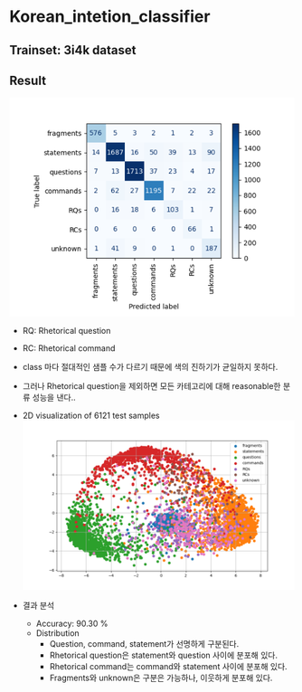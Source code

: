 # Korean_intetion_classifier
## Trainset: 3i4k dataset
## Result

![confusion_matrix](confusion_matrix_scikit_blues_with_label.png)
* RQ: Rhetorical question
* RC: Rhetorical command
* class 마다 절대적인 샘플 수가 다르기 때문에 색의 진하기가 균일하지 못하다. 
* 그러나 Rhetorical question을 제외하면 모든 카테고리에 대해 reasonable한 분류 성능을 낸다..

* 2D visualization of 6121 test samples 
![Classification result](intent_embedding_distribution.png)


* 결과 분석
    * Accuracy: 90.30 %
    * Distribution
        -	Question, command, statement가 선명하게 구분된다. 
        -	Rhetorical question은 statement와 question 사이에 분포해 있다.
        -   Rhetorical command는 command와 statement 사이에 분포해 있다.
        -	Fragments와 unknown은 구분은 가능하나, 이웃하게 분포해 있다. 